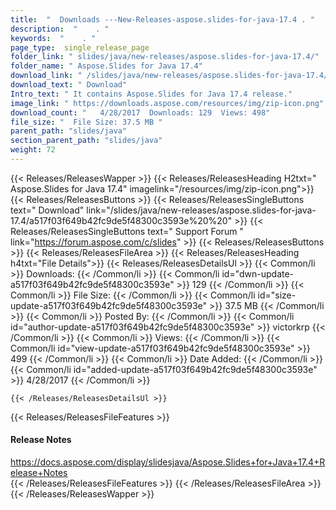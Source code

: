 ```yaml
---
title:  "  Downloads ---New-Releases-aspose.slides-for-java-17.4 . " 
description:  "    . " 
keywords:  "    . " 
page_type:  single_release_page
folder_link: " slides/java/new-releases/aspose.slides-for-java-17.4/"
folder_name: " Aspose.Slides for Java 17.4"
download_link: " /slides/java/new-releases/aspose.slides-for-java-17.4/a517f03f649b42fc9de5f48300c3593e"
download_text: " Download"
Intro_text: " It contains Aspose.Slides for Java 17.4 release."
image_link: " https://downloads.aspose.com/resources/img/zip-icon.png"
download_count: "   4/28/2017  Downloads: 129  Views: 498"
file_size: "  File Size: 37.5 MB "
parent_path: "slides/java"
section_parent_path: "slides/java"
weight: 72 
---
```


{{< Releases/ReleasesWapper >}}
  {{< Releases/ReleasesHeading H2txt=" Aspose.Slides for Java 17.4" imagelink="/resources/img/zip-icon.png">}}
  {{< Releases/ReleasesButtons >}}
    {{< Releases/ReleasesSingleButtons text=" Download" link="/slides/java/new-releases/aspose.slides-for-java-17.4/a517f03f649b42fc9de5f48300c3593e%20%20" >}}
    {{< Releases/ReleasesSingleButtons text=" Support Forum " link="https://forum.aspose.com/c/slides" >}}
  {{< Releases/ReleasesButtons >}}
  {{< Releases/ReleasesFileArea >}}
    {{< Releases/ReleasesHeading h4txt="File Details">}}
    {{< Releases/ReleasesDetailsUl >}}
            {{< Common/li  >}} Downloads: {{< /Common/li >}} 
      {{< Common/li id="dwn-update-a517f03f649b42fc9de5f48300c3593e" >}} 129 {{< /Common/li >}} 
      {{< Common/li  >}} File Size: {{< /Common/li >}} 
      {{< Common/li id="size-update-a517f03f649b42fc9de5f48300c3593e" >}} 37.5 MB {{< /Common/li >}} 
      {{< Common/li  >}} Posted By: {{< /Common/li >}} 
      {{< Common/li id="author-update-a517f03f649b42fc9de5f48300c3593e" >}} victorkrp {{< /Common/li >}} 
      {{< Common/li  >}} Views: {{< /Common/li >}} 
      {{< Common/li id="view-update-a517f03f649b42fc9de5f48300c3593e" >}} 499 {{< /Common/li >}} 
      {{< Common/li  >}} Date Added: {{< /Common/li >}} 
      {{< Common/li id="added-update-a517f03f649b42fc9de5f48300c3593e" >}} 4/28/2017 {{< /Common/li >}} 

    {{< /Releases/ReleasesDetailsUl >}}

  {{< Releases/ReleasesFileFeatures >}}
      <h4>Release Notes</h4><div><a href="https://docs.aspose.com/display/slidesjava/Aspose.Slides+for+Java+17.4+Release+Notes">https://docs.aspose.com/display/slidesjava/Aspose.Slides+for+Java+17.4+Release+Notes</a></div>
  {{< /Releases/ReleasesFileFeatures >}}
 {{< /Releases/ReleasesFileArea >}}
{{< /Releases/ReleasesWapper >}}


